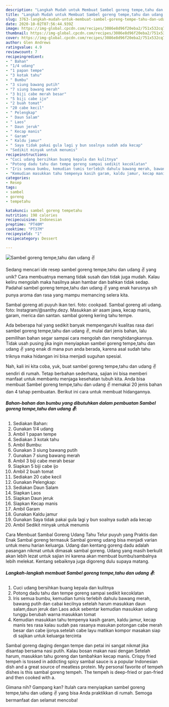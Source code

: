 ```yaml
---
description: "Langkah Mudah untuk Membuat Sambel goreng tempe,tahu dan udang ✌️ Anti Gagal"
title: "Langkah Mudah untuk Membuat Sambel goreng tempe,tahu dan udang ✌️ Anti Gagal"
slug: 3763-langkah-mudah-untuk-membuat-sambel-goreng-tempe-tahu-dan-udang-anti-gagal
date: 2020-10-02T07:56:44.939Z
image: https://img-global.cpcdn.com/recipes/3086e8d96f20eba2/751x532cq70/sambel-goreng-tempetahu-dan-udang-✌️-foto-resep-utama.jpg
thumbnail: https://img-global.cpcdn.com/recipes/3086e8d96f20eba2/751x532cq70/sambel-goreng-tempetahu-dan-udang-✌️-foto-resep-utama.jpg
cover: https://img-global.cpcdn.com/recipes/3086e8d96f20eba2/751x532cq70/sambel-goreng-tempetahu-dan-udang-✌️-foto-resep-utama.jpg
author: Glen Andrews
ratingvalue: 4.9
reviewcount: 7
recipeingredient:
- " Bahan"
- "1/4 udang"
- "1 papan tempe"
- "3 kotak tahu"
- " Bumbu"
- "3 siung bawang putih"
- "7 siung bawang merah"
- "3 biji cabe merah besar"
- "5 biji cabe ijo"
- "2 buah tomat"
- "20 cabe kecil"
- " Pelengkap"
- " Daun Salam"
- " Laos"
- " Daun jeruk"
- " Kecap manis"
- " Garam"
- " Kaldu jamur"
- " Saya tidak pakai gula lagi y bun soalnya sudah ada kecap"
- "Sedikit minyak untuk menumis"
recipeinstructions:
- "Cuci udang bersihkan buang kepala dan kulitnya"
- "Potong dadu tahu dan tempe goreng sampai sedikit kecoklatan"
- "Iris semua bumbu, kemudian tumis terlebih dahulu bawang merah, bawang putih dan cabai kecilnya setelah harum masukkan daun salam,daun jeruk dan Laos aduk sebentar kemudian masukkan udang tunggu berubah warna masukkan tomat"
- "Kemudian masukkan tahu tempenya kasih garam, kaldu jamur, kecap manis tes rasa kalau sudah pas rasanya masukan potongan cabe merah besar dan cabe ijonya.setelah cabe layu matikan kompor masakan siap di sajikan untuk keluarga tercinta"
categories:
- Resep
tags:
- sambel
- goreng
- tempetahu

katakunci: sambel goreng tempetahu 
nutrition: 198 calories
recipecuisine: Indonesian
preptime: "PT40M"
cooktime: "PT37M"
recipeyield: "1"
recipecategory: Dessert

---
```



![Sambel goreng tempe,tahu dan udang ✌️](https://img-global.cpcdn.com/recipes/3086e8d96f20eba2/751x532cq70/sambel-goreng-tempetahu-dan-udang-✌️-foto-resep-utama.jpg)

Sedang mencari ide resep sambel goreng tempe,tahu dan udang ✌️ yang unik? Cara membuatnya memang tidak susah dan tidak juga mudah. Kalau keliru mengolah maka hasilnya akan hambar dan bahkan tidak sedap. Padahal sambel goreng tempe,tahu dan udang ✌️ yang enak harusnya sih punya aroma dan rasa yang mampu memancing selera kita.

Sambal goreng ati puyuh ikan teri. foto: cookpad. Sambal goreng ati udang. foto: Instagram/@santhy.dezy. Masukkan air asam jawa, kecap manis, garam, merica dan santan. sambal goreng kering tahu tempe.

Ada beberapa hal yang sedikit banyak mempengaruhi kualitas rasa dari sambel goreng tempe,tahu dan udang ✌️, mulai dari jenis bahan, lalu pemilihan bahan segar sampai cara mengolah dan menghidangkannya. Tidak usah pusing jika ingin menyiapkan sambel goreng tempe,tahu dan udang ✌️ yang enak di mana pun anda berada, karena asal sudah tahu triknya maka hidangan ini bisa menjadi suguhan spesial.


Nah, kali ini kita coba, yuk, buat sambel goreng tempe,tahu dan udang ✌️ sendiri di rumah. Tetap berbahan sederhana, sajian ini bisa memberi manfaat untuk membantu menjaga kesehatan tubuh kita. Anda bisa membuat Sambel goreng tempe,tahu dan udang ✌️ memakai 20 jenis bahan dan 4 tahap pembuatan. Berikut ini cara untuk membuat hidangannya.

<!--inarticleads1-->

##### Bahan-bahan dan bumbu yang dibutuhkan dalam pembuatan Sambel goreng tempe,tahu dan udang ✌️:

1. Sediakan  Bahan:
1. Gunakan 1/4 udang
1. Ambil 1 papan tempe
1. Sediakan 3 kotak tahu
1. Ambil  Bumbu:
1. Gunakan 3 siung bawang putih
1. Gunakan 7 siung bawang merah
1. Ambil 3 biji cabe merah besar
1. Siapkan 5 biji cabe ijo
1. Ambil 2 buah tomat
1. Sediakan 20 cabe kecil
1. Gunakan  Pelengkap:
1. Sediakan  Daun Salam
1. Siapkan  Laos
1. Siapkan  Daun jeruk
1. Siapkan  Kecap manis
1. Ambil  Garam
1. Gunakan  Kaldu jamur
1. Gunakan  Saya tidak pakai gula lagi y bun soalnya sudah ada kecap
1. Ambil Sedikit minyak untuk menumis


Cara Membuat Sambal Goreng Udang Tahu Telur puyuh yang Praktis dan Enak Sambal goreng termasuk Sambal goreng udang bisa menjadi varian untuk menu harian keluarga. Udang dan kentang goreng dadu adalah pasangan nikmat untuk dimasak sambal goreng. Udang yang masih berkulit akan lebih lezat untuk sajian ini karena akan membuat bumbu/sambalnya lebih melekat. Kentang sebaiknya juga digoreng dulu supaya matang. 

<!--inarticleads2-->

##### Langkah-langkah membuat Sambel goreng tempe,tahu dan udang ✌️:

1. Cuci udang bersihkan buang kepala dan kulitnya
1. Potong dadu tahu dan tempe goreng sampai sedikit kecoklatan
1. Iris semua bumbu, kemudian tumis terlebih dahulu bawang merah, bawang putih dan cabai kecilnya setelah harum masukkan daun salam,daun jeruk dan Laos aduk sebentar kemudian masukkan udang tunggu berubah warna masukkan tomat
1. Kemudian masukkan tahu tempenya kasih garam, kaldu jamur, kecap manis tes rasa kalau sudah pas rasanya masukan potongan cabe merah besar dan cabe ijonya.setelah cabe layu matikan kompor masakan siap di sajikan untuk keluarga tercinta


Sambal goreng daging dengan tempe dan petai ini sangat nikmat jika disantap bersama nasi putih. Kalau bosan makan nasi dengan Setelah harum, masukkan tahu goreng dan tambahkan kecap manis. Crispy fried tempeh is tossed in addicting spicy sambal sauce is a popular Indonesian dish and a great source of meatless protein. My personal favorite of tempeh dishes is this sambal goreng tempeh. The tempeh is deep-fried or pan-fried and then cooked with a. 

Gimana nih? Gampang kan? Itulah cara menyiapkan sambel goreng tempe,tahu dan udang ✌️ yang bisa Anda praktikkan di rumah. Semoga bermanfaat dan selamat mencoba!
